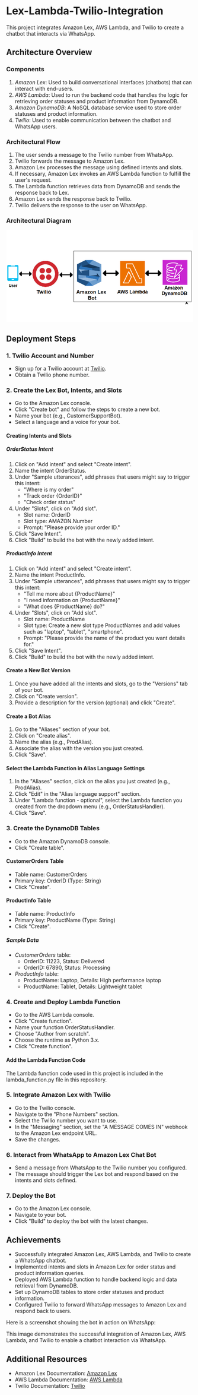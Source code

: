 # Lex-Lambda-Twilio-Integration

This project integrates Amazon Lex, AWS Lambda, and Twilio to create a chatbot that interacts via WhatsApp.

## Architecture Overview

### Components
1. *Amazon Lex*: Used to build conversational interfaces (chatbots) that can interact with end-users.
2. *AWS Lambda*: Used to run the backend code that handles the logic for retrieving order statuses and product information from DynamoDB.
3. *Amazon DynamoDB*: A NoSQL database service used to store order statuses and product information.
4. *Twilio*: Used to enable communication between the chatbot and WhatsApp users.

### Architectural Flow
1. The user sends a message to the Twilio number from WhatsApp.
2. Twilio forwards the message to Amazon Lex.
3. Amazon Lex processes the message using defined intents and slots.
4. If necessary, Amazon Lex invokes an AWS Lambda function to fulfill the user's request.
5. The Lambda function retrieves data from DynamoDB and sends the response back to Lex.
6. Amazon Lex sends the response back to Twilio.
7. Twilio delivers the response to the user on WhatsApp.

### Architectural Diagram
![Architectural Diagram](architectural-diagram.png)

## Deployment Steps

### 1. Twilio Account and Number
- Sign up for a Twilio account at [Twilio](https://www.twilio.com/).
- Obtain a Twilio phone number.

### 2. Create the Lex Bot, Intents, and Slots
- Go to the Amazon Lex console.
- Click "Create bot" and follow the steps to create a new bot.
- Name your bot (e.g., CustomerSupportBot).
- Select a language and a voice for your bot.

#### Creating Intents and Slots

##### OrderStatus Intent
1. Click on "Add intent" and select "Create intent".
2. Name the intent OrderStatus.
3. Under "Sample utterances", add phrases that users might say to trigger this intent:
   - "Where is my order"
   - "Track order {OrderID}"
   - "Check order status"
4. Under "Slots", click on "Add slot".
   - Slot name: OrderID
   - Slot type: AMAZON.Number
   - Prompt: "Please provide your order ID."
5. Click "Save Intent".
6. Click "Build" to build the bot with the newly added intent.

##### ProductInfo Intent
1. Click on "Add intent" and select "Create intent".
2. Name the intent ProductInfo.
3. Under "Sample utterances", add phrases that users might say to trigger this intent:
   - "Tell me more about {ProductName}"
   - "I need information on {ProductName}"
   - "What does {ProductName} do?"
4. Under "Slots", click on "Add slot".
   - Slot name: ProductName
   - Slot type: Create a new slot type ProductNames and add values such as "laptop", "tablet", "smartphone".
   - Prompt: "Please provide the name of the product you want details for."
5. Click "Save Intent".
6. Click "Build" to build the bot with the newly added intent.

#### Create a New Bot Version
1. Once you have added all the intents and slots, go to the "Versions" tab of your bot.
2. Click on "Create version".
3. Provide a description for the version (optional) and click "Create".

#### Create a Bot Alias
1. Go to the "Aliases" section of your bot.
2. Click on "Create alias".
3. Name the alias (e.g., ProdAlias).
4. Associate the alias with the version you just created.
5. Click "Save".

#### Select the Lambda Function in Alias Language Settings
1. In the "Aliases" section, click on the alias you just created (e.g., ProdAlias).
2. Click "Edit" in the "Alias language support" section.
3. Under "Lambda function - optional", select the Lambda function you created from the dropdown menu (e.g., OrderStatusHandler).
4. Click "Save".

### 3. Create the DynamoDB Tables
- Go to the Amazon DynamoDB console.
- Click "Create table".

#### CustomerOrders Table
- Table name: CustomerOrders
- Primary key: OrderID (Type: String)
- Click "Create".

#### ProductInfo Table
- Table name: ProductInfo
- Primary key: ProductName (Type: String)
- Click "Create".

##### Sample Data
- *CustomerOrders* table:
  - OrderID: 11223, Status: Delivered
  - OrderID: 67890, Status: Processing
- *ProductInfo* table:
  - ProductName: Laptop, Details: High performance laptop
  - ProductName: Tablet, Details: Lightweight tablet

### 4. Create and Deploy Lambda Function
- Go to the AWS Lambda console.
- Click "Create function".
- Name your function OrderStatusHandler.
- Choose "Author from scratch".
- Choose the runtime as Python 3.x.
- Click "Create function".

#### Add the Lambda Function Code
The Lambda function code used in this project is included in the lambda_function.py file in this repository.

### 5. Integrate Amazon Lex with Twilio
- Go to the Twilio console.
- Navigate to the "Phone Numbers" section.
- Select the Twilio number you want to use.
- In the "Messaging" section, set the "A MESSAGE COMES IN" webhook to the Amazon Lex endpoint URL.
- Save the changes.

### 6. Interact from WhatsApp to Amazon Lex Chat Bot
- Send a message from WhatsApp to the Twilio number you configured.
- The message should trigger the Lex bot and respond based on the intents and slots defined.

### 7. Deploy the Bot
- Go to the Amazon Lex console.
- Navigate to your bot.
- Click "Build" to deploy the bot with the latest changes.

## Achievements
- Successfully integrated Amazon Lex, AWS Lambda, and Twilio to create a WhatsApp chatbot.
- Implemented intents and slots in Amazon Lex for order status and product information queries.
- Deployed AWS Lambda function to handle backend logic and data retrieval from DynamoDB.
- Set up DynamoDB tables to store order statuses and product information.
- Configured Twilio to forward WhatsApp messages to Amazon Lex and respond back to users.

Here is a screenshot showing the bot in action on WhatsApp:

This image demonstrates the successful integration of Amazon Lex, AWS Lambda, and Twilio to enable a chatbot interaction via WhatsApp.

## Additional Resources
- Amazon Lex Documentation: [Amazon Lex](https://docs.aws.amazon.com/lex/)
- AWS Lambda Documentation: [AWS Lambda](https://docs.aws.amazon.com/lambda/)
- Twilio Documentation: [Twilio](https://www.twilio.com/docs/)


